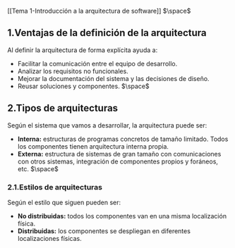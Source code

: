 [[Tema 1-Introducción a la arquitectura de software]]
$\space$
## 1.Ventajas de la definición de la arquitectura
Al definir la arquitectura de forma explícita ayuda a:
+ Facilitar la comunicación entre el equipo de desarrollo.
+ Analizar los requisitos no funcionales.
+ Mejorar la documentación del sistema y las decisiones de diseño.
+ Reusar soluciones y componentes.
$\space$
## 2.Tipos de arquitecturas
Según el sistema que vamos a desarrollar, la arquitectura puede ser:
+ **Interna:** estructuras de programas concretos de tamaño limitado. Todos los componentes tienen arquitectura interna propia.
+ **Externa:** estructura de sistemas de gran tamaño con comunicaciones con otros sistemas, integración de componentes propios y foráneos, etc.
$\space$
### 2.1.Estilos de arquitecturas
Según el estilo que siguen pueden ser:
+ **No distribuidas:** todos los componentes van en una misma localización física.
+ **Distribuidas:** los componentes se despliegan en diferentes localizaciones físicas.








